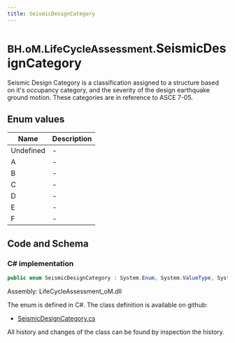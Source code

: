 ```yaml
---
title: SeismicDesignCategory
---
```


# <small>BH.oM.LifeCycleAssessment.</small>**SeismicDesignCategory**

Seismic Design Category is a classification assigned to a structure based on it's occupancy category, and the severity of the design earthquake ground motion. These categories are in reference to ASCE 7-05.

## Enum values

| Name            | Description                                                    |
|-----------------|----------------------------------------------------------------|
| Undefined |  -  |
| A |  -  |
| B |  -  |
| C |  -  |
| D |  -  |
| E |  -  |
| F |  -  |


## Code and Schema

### C# implementation

``` C# title="C#"
public enum SeismicDesignCategory : System.Enum, System.ValueType, System.IComparable, System.ISpanFormattable, System.IFormattable, System.IConvertible
```

Assembly: LifeCycleAssessment_oM.dll

The enum is defined in C#. The class definition is available on github:

- [SeismicDesignCategory.cs](https://github.com/BHoM/BHoM/blob/develop/LifeCycleAssessment_oM/Enums\SeismicDesignCategory.cs)

All history and changes of the class can be found by inspection the history.
